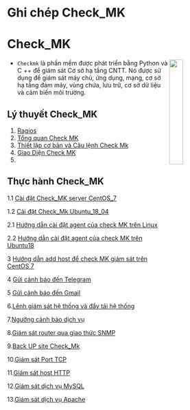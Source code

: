 # <h1>**Ghi chép Check_MK**</h1>


<h1> Check_MK </h1>

<img src= https://i.imgur.com/8UzUbok.png align=right width=25%>

- `Checkmk` là phần mềm được phát triển bằng Python và C ++ để giám sát Cơ sở hạ tầng CNTT. Nó được sử dụng để giám sát máy chủ, ứng dụng, mạng, cơ sở hạ tầng đám mây, vùng chứa, lưu trữ, cơ sở dữ liệu và cảm biến môi trường.



<h2>Lý thuyết Check_MK</h2>

1. [Ragios](./docs/Ragios.md)
2. [Tổng quan Check MK](./docs/CheckMK.md)
3. [Thiết lập cơ bản và Câu lệnh Check Mk](./docs/Thiet_lap_Check_MK_Và_Cau_lenh_OMD.md)
4. [Giao Diện Check MK](./docs/Giao_dien_check_MK.md)
5. 


<h2>Thực hành Check_MK</h2>

1.1 [Cài đặt Check_MK server CentOS_7](docs/Set_up_check_MK_C7.md)

1.2 [Cài đặt Check_Mk Ubuntu_18_04](docs/Set_UP_check_Mk_U18.md)

2.1 [Hướng dẫn cài đặt agent của check MK trên Linux](docs/Set_up_agent_checkmk_Linux.md)
 
2.2 [Hướng dẫn cài đặt agent của check MK trên Ubuntu18](docs/Set_up_agent_checkmk_U18.md)

3 [Hướng dẫn add host để check MK giám sát trên CentOS 7](docs/add_host_CheckMk_C7.md)

4 [Gửi cảnh báo đến Telegram](docs/Send_telegram.md)

5 [Gửi cảnh báo đến Gmail](docs/send_gmail.md)

6.[Lênh giám sát hệ thống và đẩy tải hệ thống](docs/command_monitor_system_thong_bao_day.md)

7.[Ngưỡng cảnh báo dịch vụ](docs/nguong_canh_bao_dich_vu.md)

8.[Giám sát router qua giao thức SNMP](docs/Giam_sat_Router_(mikortik)_SNMP.md)

9.[Back UP site Check_Mk](docs/Back_UP_site_check_MK.md)

10.[Giám sát Port TCP](docs/Giám_sát_Port_TCP.md)

11.[Giám sát host HTTP](docs/Giam_sat_host_HTTP.md)

12.[Giám sát dịch vụ MySQL](docs/Giám_sát_dịch_vụ_MySQL.md)

13.[Giám sát dịch vụ Apache](docs/Giám_sát_dịch_vụ_Apache.md)
